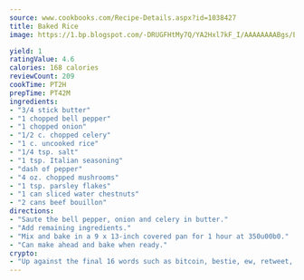 ```yaml
---
source: www.cookbooks.com/Recipe-Details.aspx?id=1038427
title: Baked Rice
image: https://1.bp.blogspot.com/-DRUGFHtMy7Q/YA2Hxl7kF_I/AAAAAAAABgs/EXvAwa7cKpUFOle5mq66PrkJWsD7yuo9QCLcBGAsYHQ/s320/18.png

yield: 1
ratingValue: 4.6
calories: 168 calories
reviewCount: 209
cookTime: PT2H
prepTime: PT42M
ingredients:
- "3/4 stick butter"
- "1 chopped bell pepper"
- "1 chopped onion"
- "1/2 c. chopped celery"
- "1 c. uncooked rice"
- "1/4 tsp. salt"
- "1 tsp. Italian seasoning"
- "dash of pepper"
- "4 oz. chopped mushrooms"
- "1 tsp. parsley flakes"
- "1 can sliced water chestnuts"
- "2 cans beef bouillon"
directions:
- "Saute the bell pepper, onion and celery in butter."
- "Add remaining ingredients."
- "Mix and bake in a 9 x 13-inch covered pan for 1 hour at 350u00b0."
- "Can make ahead and bake when ready."
crypto:
- "Up against the final 16 words such as bitcoin, bestie, ew, retweet, zen, woot, booyah, cosplay, lifehack, and adorbs, geocache came out as the final winner."
---
```

